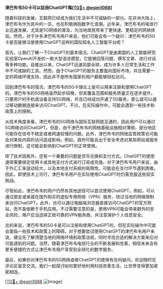 **津巴布韦5G卡可以註冊ChatGPT嗎[[TG💪+ @esim1088](https://t.me/s/esim1088)]**

随着科技的发展，互联网已经成为我们生活中不可或缺的一部分。在非洲大陆上，津巴布韦作为其中的一员，也在积极拥抱数字化浪潮。近年来，津巴布韦的电信行业迅速发展，尤其是5G网络的普及，为当地居民带来了更快速、更稳定的网络体验。然而，对于许多津巴布韦用户来说，他们可能会有一个疑问：津巴布韦的5G卡是否能够注册使用ChatGPT这样的国际知名人工智能平台呢？

首先，让我们了解一下ChatGPT的基本情况。ChatGPT是由美国的人工智能研究实验室OpenAI开发的一款大型语言模型，它能够回答问题、撰写文章、进行对话等多种功能。自推出以来，ChatGPT迅速风靡全球，成为许多人日常生活和工作中不可或缺的工具。然而，由于ChatGPT的服务主要面向国际市场，并且需要一定的网络环境支持，因此并不是所有国家的用户都能够轻松访问。

回到津巴布韦的情况，津巴布韦的5G卡理论上是可以用来注册和使用ChatGPT的。津巴布韦的5G网络虽然起步较晚，但其覆盖范围和服务质量正在逐步提升。只要用户的手机或设备支持5G网络，并且已经成功开通了5G服务，那么就可以通过移动数据连接来访问ChatGPT。不过，在实际操作中，可能会遇到一些技术和政策上的限制。

从技术角度来看，津巴布韦的5G网络与国际互联网是互通的，因此用户可以通过5G网络访问ChatGPT。但是，由于津巴布韦的网络基础设施相对薄弱，部分地区可能存在信号不稳定或者网速较慢的问题。此外，津巴布韦的网络监管政策也可能会对某些内容的访问造成影响。例如，政府可能会出于安全考虑对某些网站或服务进行限制，这可能会影响到ChatGPT的正常使用。

除了技术因素外，还有一个重要的问题是货币兑换和支付方式。ChatGPT的使用通常需要绑定信用卡或其他支付方式进行订阅或充值。对于津巴布韦用户来说，由于外汇汇率波动较大，以及本地支付系统的局限性，可能会在支付环节遇到困难。因此，即使技术上可行，津巴布韦用户在实际使用ChatGPT时仍需克服这些现实挑战。

尽管如此，津巴布韦的用户仍然有其他途径可以尝试使用ChatGPT。例如，可以通过朋友或亲戚在国外购买的虚拟专用网络（VPN）服务，绕过当地的网络限制来访问ChatGPT。此外，也可以通过电脑端浏览器直接访问ChatGPT的官方网站，而不是依赖于手机应用。不过需要注意的是，使用VPN可能会带来额外的安全风险，用户应当选择正规可靠的VPN服务商，并注意保护个人信息安全。

总的来说，津巴布韦的5G卡是可以注册和使用ChatGPT的，但在实际操作中可能会面临一些技术和政策上的障碍。对于想要尝试使用ChatGPT的津巴布韦用户来说，建议先了解清楚当地的网络环境和政策法规，同时寻找合适的解决方案来应对可能遇到的问题。当然，随着津巴布韦电信行业的不断发展和完善，相信未来会有更多便捷的方式让津巴布韦用户享受到全球化的数字服务。

最后，如果你对津巴布韦的5G网络或者ChatGPT的使用有任何疑问，欢迎随时在评论区留言交流。我们一起探讨如何更好地利用科技改善生活，让世界变得更加紧密相连。

[[TG💪+ @esim1088](https://t.me/s/esim1088) ![Image](https://i.postimg.cc/4NQfJmqS/Snipaste-2025-05-13-00-14-12.png)]